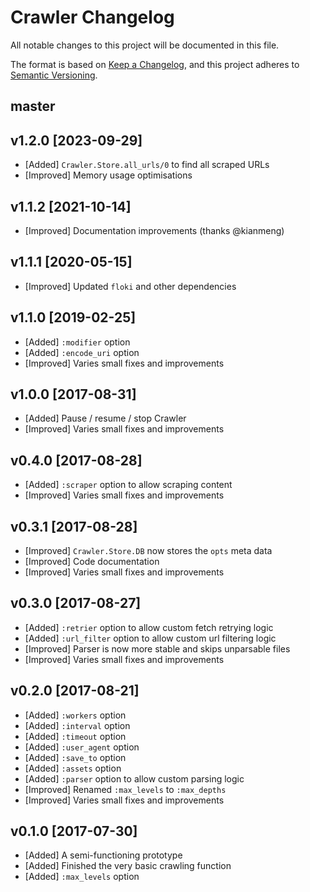 # Crawler Changelog

All notable changes to this project will be documented in this file.

The format is based on [Keep a Changelog](https://keepachangelog.com/en/1.0.0/),
and this project adheres to [Semantic Versioning](https://semver.org/spec/v2.0.0.html).

## master

## v1.2.0 [2023-09-29]

- [Added] `Crawler.Store.all_urls/0` to find all scraped URLs
- [Improved] Memory usage optimisations

## v1.1.2 [2021-10-14]

- [Improved] Documentation improvements (thanks @kianmeng)

## v1.1.1 [2020-05-15]

- [Improved] Updated `floki` and other dependencies

## v1.1.0 [2019-02-25]

- [Added] `:modifier` option
- [Added] `:encode_uri` option
- [Improved] Varies small fixes and improvements

## v1.0.0 [2017-08-31]

- [Added] Pause / resume / stop Crawler
- [Improved] Varies small fixes and improvements

## v0.4.0 [2017-08-28]

- [Added] `:scraper` option to allow scraping content
- [Improved] Varies small fixes and improvements

## v0.3.1 [2017-08-28]

- [Improved] `Crawler.Store.DB` now stores the `opts` meta data
- [Improved] Code documentation
- [Improved] Varies small fixes and improvements

## v0.3.0 [2017-08-27]

- [Added] `:retrier` option to allow custom fetch retrying logic
- [Added] `:url_filter` option to allow custom url filtering logic
- [Improved] Parser is now more stable and skips unparsable files
- [Improved] Varies small fixes and improvements

## v0.2.0 [2017-08-21]

- [Added] `:workers` option
- [Added] `:interval` option
- [Added] `:timeout` option
- [Added] `:user_agent` option
- [Added] `:save_to` option
- [Added] `:assets` option
- [Added] `:parser` option to allow custom parsing logic
- [Improved] Renamed `:max_levels` to `:max_depths`
- [Improved] Varies small fixes and improvements

## v0.1.0 [2017-07-30]

- [Added] A semi-functioning prototype
- [Added] Finished the very basic crawling function
- [Added] `:max_levels` option
